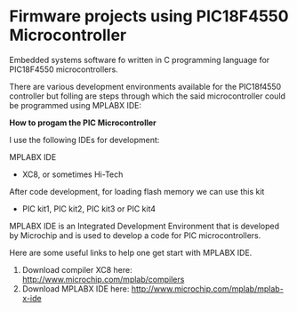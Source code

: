 Firmware projects using PIC18F4550 Microcontroller
==================================================

Embedded systems software fo written in C programming language for PIC18F4550 microcontrollers.

There are various development environments available for the PIC18f4550 controller but folling are steps through which the said microcontroller could be programmed using MPLABX IDE:

**How to progam the PIC Microcontroller**

I use the following IDEs for development:

MPLABX IDE

  - XC8, or sometimes Hi-Tech

After code development, for loading flash memory we can use this kit

  - PIC kit1, PIC kit2, PIC kit3 or PIC kit4

MPLABX IDE is an Integrated Development Environment that is developed by Microchip and is used to develop a code for PIC microcontrollers.

Here are some useful links to help one get start with MPLABX IDE.

  1. Download compiler XC8 here: http://www.microchip.com/mplab/compilers
  2. Download MPLABX IDE here: http://www.microchip.com/mplab/mplab-x-ide

